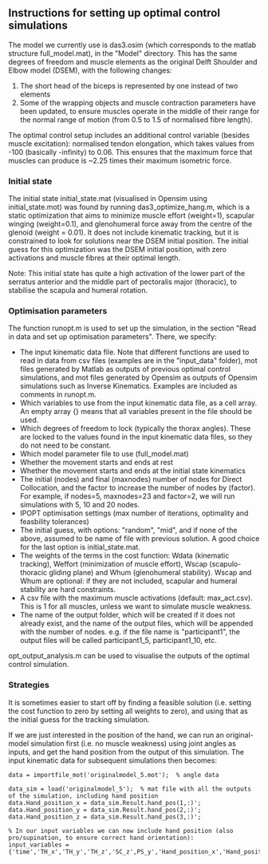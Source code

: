 ## Instructions for setting up optimal control simulations
The model we currently use is das3.osim (which corresponds to the matlab structure full_model.mat), in the "Model" directory. This has the same degrees of freedom and muscle elements as the original Delft Shoulder and Elbow model (DSEM), with the following changes:
1. The short head of the biceps is represented by one instead of two elements
2. Some of the wrapping objects and muscle contraction parameters have been updated, to ensure muscles operate in the middle of their range for the normal range of motion (from 0.5 to 1.5 of normalised fibre length).  

The optimal control setup includes an additional control variable (besides muscle excitation): normalised tendon elongation, which takes values from -100 (basically -infinity) to 0.06. This ensures that the maximum force that muscles can produce is ~2.25 times their maximum isometric force.

### Initial state

The initial state initial_state.mat (visualised in Opensim using initial_state.mot) was found by running das3_optimize_hang.m, which is a static optimization that aims to minimize muscle effort (weight=1), scapular winging (weight=0.1), and glenohumeral force away from the centre of the glenoid (weight = 0.01). It does not include kinematic tracking, but it is constrained to look for solutions near the DSEM initial position. The initial guess for this optimization was the DSEM initial position, with zero activations and muscle fibres at their optimal length.

Note: This initial state has quite a high activation of the lower part of the serratus anterior and the middle part of pectoralis major (thoracic), to stabilise the scapula and humeral rotation.

### Optimisation parameters

The function runopt.m is used to set up the simulation, in the section "Read in data and set up optimisation parameters". There, we specify:
- The input kinematic data file. Note that different functions are used to read in data from csv files (examples are in the "input_data" folder), mot files generated by Matlab as outputs of previous optimal control simulations, and mot files generated by Opensim as outputs of Opensim simulations such as Inverse Kinematics. Examples are included as comments in runopt.m.
- Which variables to use from the input kinematic data file, as a cell array. An empty array {} means that all variables present in the file should be used.
- Which degrees of freedom to lock (typically the thorax angles). These are locked to the values found in the input kinematic data files, so they do not need to be constant.
- Which model parameter file to use (full_model.mat)
- Whether the movement starts and ends at rest
- Whether the movement starts and ends at the initial state kinematics
- The initial (nodes) and final (maxnodes) number of nodes for Direct Collocation, and the factor to increase the number of nodes by (factor). For example, if nodes=5, maxnodes=23 and factor=2, we will run simulations with 5, 10 and 20 nodes.
- IPOPT optimisation settings (max number of iterations, optimality and feasbility tolerances)
- The initial guess, with options: "random", "mid", and if none of the above, assumed to be name of file with previous solution. A good choice for the last option is initial_state.mat.
- The weights of the terms in the cost function: Wdata (kinematic tracking), Weffort (minimization of muscle effort), Wscap (scapulo-thoracic gliding plane) and Whum (glenohumeral stability). Wscap and Whum are optional: if they are not included, scapular and humeral stability are hard constraints.
- A csv file with the maximum muscle activations (default: max_act.csv). This is 1 for all muscles, unless we want to simulate muscle weakness.
- The name of the output folder, which will be created if it does not already exist, and the name of the output files, which will be appended with the number of nodes. e.g. if the file name is "participant1", the output files will be called participant1_5, participant1_10, etc.

opt_output_analysis.m can be used to visualise the outputs of the optimal control simulation.

### Strategies
It is sometimes easier to start off by finding a feasible solution (i.e. setting the cost function to zero by setting all weights to zero), and using that as the initial guess for the tracking simulation.

If we are just interested in the position of the hand, we can run an original-model simulation first (i.e. no muscle weakness) using joint angles as inputs, and get the hand position from the output of this simulation. The input kinematic data for subsequent simulations then becomes:

```
data = importfile_mot('originalmodel_5.mot');  % angle data

data_sim = load('originalmodel_5');  % mat file with all the outputs of the simulation, including hand position
data.Hand_position_x = data_sim.Result.hand_pos(1,:)';
data.Hand_position_y = data_sim.Result.hand_pos(2,:)';
data.Hand_position_z = data_sim.Result.hand_pos(3,:)';

% In our input variables we can now include hand position (also pro/supination, to ensure correct hand orientation):
input_variables = {'time','TH_x','TH_y','TH_z','SC_z',PS_y','Hand_position_x','Hand_position_y','Hand_position_z'};
```
